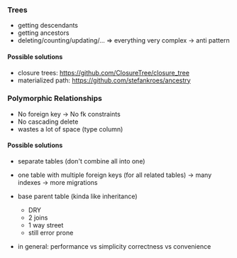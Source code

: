 ### Trees
 * getting descendants
 * getting ancestors
 * deleting/counting/updating/...
 => everything very complex -> anti pattern

#### Possible solutions
  * closure trees: https://github.com/ClosureTree/closure_tree
  * materialized path: https://github.com/stefankroes/ancestry

### Polymorphic Relationships
 * No foreign key -> No fk constraints
 * No cascading delete
 * wastes a lot of space (type column)

#### Possible solutions
   * separate tables (don't combine all into one)
   * one table with multiple foreign keys (for all related tables)
     -> many indexes
     -> more migrations
  * base parent table (kinda like inheritance)
    * DRY
    * 2 joins
    * 1 way street
    * still error prone


 * in general: performance vs simplicity
               correctness vs convenience
